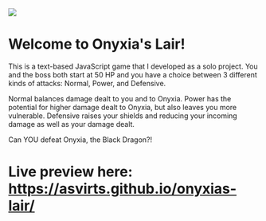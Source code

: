 <img src="https://static.wikia.nocookie.net/wowpedia/images/d/d2/WoW_Classic_Onyxia.jpg/revision/latest/scale-to-width-down/1000?cb=20190910001414">

# Welcome to Onyxia's Lair!

This is a text-based JavaScript game that I developed as a solo project. You and the boss both start at 50 HP and you have a choice between 3 different kinds of attacks: Normal, Power, and Defensive.

Normal balances damage dealt to you and to Onyxia.
Power has the potential for higher damage dealt to Onyxia, but also leaves you more vulnerable.
Defensive raises your shields and reducing your incoming damage as well as your damage dealt.

Can YOU defeat Onyxia, the Black Dragon?!


# Live preview here: https://asvirts.github.io/onyxias-lair/

